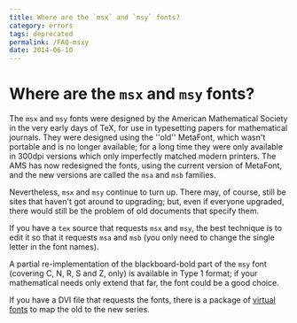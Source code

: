 ```yaml
---
title: Where are the `msx` and `msy` fonts?
category: errors
tags: deprecated
permalink: /FAQ-msxy
date: 2014-06-10
---
```


# Where are the `msx` and `msy` fonts?

The `msx` and `msy` fonts were designed by the
American Mathematical Society in the very early days of TeX, for
use in typesetting papers for mathematical journals.  They were
designed using the ''old'' MetaFont, which wasn't portable and is no longer
available; for a long time they were only available in 300dpi versions
which only imperfectly matched modern printers.  The AMS has
now redesigned the fonts, using the current version of MetaFont, and the
new versions are called the `msa` and `msb`
families.

Nevertheless, `msx` and `msy` continue to turn up.
There may, of course, still be sites that haven't got around to
upgrading; but, even if everyone upgraded, there would still be the
problem of old documents that specify them.

If you have a `tex` source that requests `msx` and
`msy`, the best technique is to edit it so that it requests
`msa` and `msb` (you only need to change the single
letter in the font names).

A partial re-implementation of the blackboard-bold part of the
`msy` font (covering C, N, R, S and Z, only) is available in
Type&nbsp;1 format; if your mathematical needs only extend that far, the
font could be a good choice.

If you have a DVI file that requests the fonts, there is a package
of [virtual fonts](FAQ-virtualfonts) to map the old to the new series.

